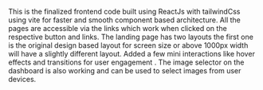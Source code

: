 This is the finalized frontend code built using ReactJs with tailwindCss using vite for faster and smooth component based architecture.
All the pages are accessible via the links which work when clicked on the respective button and links.
The landing page has two layouts the first one is the original design based layout for screen size or above 1000px width will have a slightly different layout.
Added a few mini interactions like hover effects and transitions for user engagement .
The image selector on the dashboard is also working and can be used to select images from user devices.
